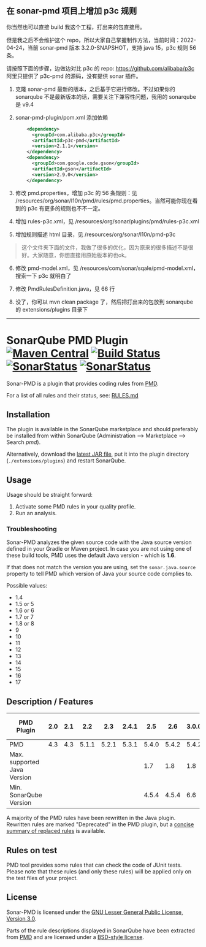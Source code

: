## 在 sonar-pmd 项目上增加 p3c 规则

你当然也可以直接 build 我这个工程，打出来的包直接用。

但是我之后不会维护这个 repo，所以大家自己掌握制作方法，当前时间：2022-04-24，当前 sonar-pmd 版本 3.2.0-SNAPSHOT，支持 java 15，p3c 规则 56 条。

请按照下面的步骤，边做边对比 p3c 的 repo: https://github.com/alibaba/p3c 阿里只提供了 p3c-pmd 的源码，没有提供 sonar 插件。

1. 克隆 sonar-pmd 最新的版本，之后基于它进行修改。不过如果你的 sonarqube 不是最新版本的话，需要关注下兼容性问题，我用的 sonarqube 是 v9.4

2. sonar-pmd-plugin/pom.xml 添加依赖

   ```xml
       <dependency>
         <groupId>com.alibaba.p3c</groupId>
         <artifactId>p3c-pmd</artifactId>
         <version>2.1.1</version>
       </dependency>
       <dependency>
         <groupId>com.google.code.gson</groupId>
         <artifactId>gson</artifactId>
         <version>2.9.0</version>
       </dependency>
   ```

3. 修改 pmd.properties，增加 p3c 的 56 条规则：见 /resources/org/sonar/l10n/pmd/rules/pmd.properties。当然可能你现在看到的 p3c 有更多的规则也不不一定。

4. 增加 rules-p3c.xml，见 /resources/org/sonar/plugins/pmd/rules-p3c.xml

5. 增加规则描述 html 目录，见 /resources/org/sonar/l10n/pmd-p3c

> 这个文件夹下面的文件，我做了很多的优化，因为原来的很多描述不是很好。大家随意，你想直接用原始版本的也ok。

6. 修改 pmd-model.xml，见 /resources/com/sonar/sqale/pmd-model.xml，搜索一下 p3c 就明白了

7. 修改 PmdRulesDefinition.java，见 66 行

8. 没了，你可以 mvn clean package 了，然后把打出来的包放到 sonarqube 的 extensions/plugins 目录下

---
# SonarQube PMD Plugin [![Maven Central](https://maven-badges.herokuapp.com/maven-central/org.sonarsource.pmd/sonar-pmd-plugin/badge.svg)](https://maven-badges.herokuapp.com/maven-central/org.sonarsource.pmd/sonar-pmd-plugin) [![Build Status](https://api.travis-ci.org/jborgers/sonar-pmd.svg?branch=master)](https://travis-ci.org/jborgers/sonar-pmd) [![SonarStatus](https://sonarcloud.io/api/project_badges/measure?project=org.sonarsource.pmd%3Asonar-pmd&metric=alert_status)](https://sonarcloud.io/dashboard?id=org.sonarsource.pmd%3Asonar-pmd) [![SonarStatus](https://sonarcloud.io/api/project_badges/measure?project=org.sonarsource.pmd%3Asonar-pmd&metric=coverage)](https://sonarcloud.io/dashboard?id=org.sonarsource.pmd%3Asonar-pmd)
Sonar-PMD is a plugin that provides coding rules from [PMD](https://pmd.github.io/).

For a list of all rules and their status, see: [RULES.md](https://github.com/jborgers/sonar-pmd/blob/master/docs/RULES.md)

## Installation
The plugin is available in the SonarQube marketplace and should preferably be installed from within SonarQube (Administration -->  Marketplace --> Search _pmd_).

Alternatively, download the [latest JAR file](https://github.com/jborgers/sonar-pmd/releases/latest), put it into the plugin directory (`./extensions/plugins`) and restart SonarQube.

## Usage
Usage should be straight forward:
1. Activate some PMD rules in your quality profile.
2. Run an analysis.

### Troubleshooting
Sonar-PMD analyzes the given source code with the Java source version defined in your Gradle or Maven project.
In case you are not using one of these build tools, PMD uses the default Java version - which is **1.6**.  

If that does not match the version you are using, set the `sonar.java.source` property to tell PMD which version of Java your source code complies to. 

Possible values: 
- 1.4
- 1.5 or 5 
- 1.6 or 6 
- 1.7 or 7 
- 1.8 or 8
- 9
- 10
- 11
- 12
- 13
- 14
- 15
- 16
- 17

## Description / Features
PMD Plugin|2.0|2.1|2.2|2.3|2.4.1|2.5|2.6|3.0.0|3.1.x|3.2.x|3.3.x|3.4.x (to release)
-------|---|---|---|---|---|---|---|---|---|---|---|---
PMD|4.3|4.3|5.1.1|5.2.1|5.3.1|5.4.0|5.4.2|5.4.2|6.9.0|6.10.0|6.30.0|6.41.0
Max. supported Java Version | |  |  |  |  | 1.7 | 1.8 | 1.8 | 11 | | 15|17
Min. SonarQube Version |  |  |  |  |  | 4.5.4 | 4.5.4 | 6.6 | | | 6.7|7.x

A majority of the PMD rules have been rewritten in the Java plugin. Rewritten rules are marked "Deprecated" in the PMD plugin, but a [concise summary of replaced rules](http://dist.sonarsource.com/reports/coverage/pmd.html) is available.

## Rules on test
PMD tool provides some rules that can check the code of JUnit tests. Please note that these rules (and only these rules) will be applied only on the test files of your project.

## License
Sonar-PMD is licensed under the [GNU Lesser General Public License, Version 3.0](https://github.com/jborgers/sonar-pmd/blob/master/LICENSE.md).

Parts of the rule descriptions displayed in SonarQube have been extracted from [PMD](https://pmd.github.io/) and are licensed under a [BSD-style license](https://github.com/pmd/pmd/blob/master/LICENSE).  

